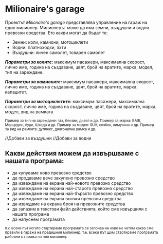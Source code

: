 # Milionaire's garage
Проектът *Milionaire's garage* представлява управление на гараж на един милионер.
Милионерът може да има земни, въздушни и водни превозни средства. Ето какви могат да бъдат те:
- Земни: коли, камиони, мотоциклети
- Водни: платноходки, яхти
- Въздушни: личен самолет, товарен самолет

***Параметри за колите:*** максимум пасажери, максимална скорост, лично име, година на създаване, цвят, брой на вратите, марка, модел, тип на зареждане.

***Параметри за камионите:*** максимум пасажери, максимална скорост, лично име, година на създаване, цвят, брой на вратите, марка, капацитет.

***Параметри за мотоциклетите:*** максимум пасажери, максимална скорост, лично име, година на създаване, цвят, брой на вратите, марка, модел, вид на рамката.

<sub>Пример за тип на зареждане: газ, бензин, дизел и др.
  Пример за марка: БМВ, Мерцедес, Ауди, Шкода и др.
  Пример за модел: SUV, хечбек, лимузина и др.
  Пример за вид на рамката: дуплекс, диагонална рамка и др.</sub>
  
  //Добави за въздушни
  //Добави за водни
  
  ## Какви действия можем да извършваме с нашата програма: 
  - да купуваме ново превозно средство
  - да продаваме вече закупено превозно средство
  - да извеждаме на екрана най-новото превозно средство
  - да извеждаме на екрана най-старото превозно средство
  - да извеждаме на екрана най-бързото превозно средство
  - да извеждаме на екрана всички превозни средства
  - да извждаме на екрана броя на превозните средства
  - да запазим в текстови файл действията, който сме извършили с нашата програма
  - да напуснем програмата

<sub>п.с всеки път когато стартираме програмата се започва на ново не четем какво сме правили в гаража на предишния милионер, т.е. всеки път щом стартираме програмата работим с гаража на нов милионер</sub>
  
